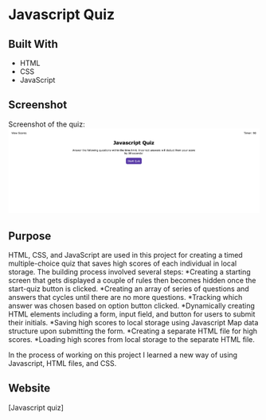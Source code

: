 # Javascript Quiz

## Built With
* HTML
* CSS
* JavaScript

## Screenshot
Screenshot of the quiz:
    ![Javascript Quiz Screenshot](./assets/Quizpic.png)

## Purpose
HTML, CSS, and JavaScript are used in this project for creating a timed multiple-choice quiz that saves high scores of each individual in local storage.
The building process involved several steps:
    *Creating a starting screen that gets displayed a couple of rules then becomes hidden once the      start-quiz button is clicked.
    *Creating an array of series of questions and answers that cycles until there are no more questions.
    *Tracking which answer was chosen based on option button clicked.
    *Dynamically creating HTML elements including a form, input field, and button for users to submit their initials.
    *Saving high scores to local storage using Javascript Map data structure upon submitting the form.
    *Creating a separate HTML file for high scores.
    *Loading high scores from local storage to the separate HTML file.

In the process of working on this project I learned a new way of using Javascript, HTML files, and CSS.

## Website
[Javascript quiz]






